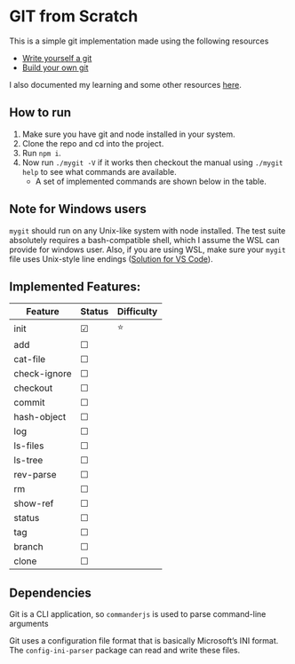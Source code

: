 # GIT from Scratch

This is a simple git implementation made using the following resources

- [Write yourself a git](https://wyag.thb.lt/)
- [Build your own git](https://github.com/codecrafters-io/build-your-own-x#build-your-own-git)

I also documented my learning and some other resources [here](https://dheeraj120501.notion.site/Build-your-own-Git-13d94a5a1082416091f38ac9f3c49797?pvs=4).

## How to run

1. Make sure you have git and node installed in your system.
1. Clone the repo and cd into the project.
1. Run `npm i`.
1. Now run `./mygit -V` if it works then checkout the manual using `./mygit help` to see what commands are available.
   - A set of implemented commands are shown below in the table.

## Note for Windows users

`mygit` should run on any Unix-like system with node installed. The test suite absolutely requires a bash-compatible shell, which I assume the WSL can provide for windows user. Also, if you are using WSL, make sure your `mygit` file uses Unix-style line endings ([Solution for VS Code](https://stackoverflow.com/questions/48692741/how-can-i-make-all-line-endings-eols-in-all-files-in-visual-studio-code-unix)).

## Implemented Features:

| Feature      | Status   | Difficulty |
| ------------ | -------- | ---------- |
| init         | &#x2611; | ⭐         |
| add          | &#x2610; |            |
| cat-file     | &#x2610; |            |
| check-ignore | &#x2610; |            |
| checkout     | &#x2610; |            |
| commit       | &#x2610; |            |
| hash-object  | &#x2610; |            |
| log          | &#x2610; |            |
| ls-files     | &#x2610; |            |
| ls-tree      | &#x2610; |            |
| rev-parse    | &#x2610; |            |
| rm           | &#x2610; |            |
| show-ref     | &#x2610; |            |
| status       | &#x2610; |            |
| tag          | &#x2610; |            |
| branch       | &#x2610; |            |
| clone        | &#x2610; |            |

## Dependencies

Git is a CLI application, so `commanderjs` is used to parse command-line arguments

Git uses a configuration file format that is basically Microsoft’s INI format. The `config-ini-parser` package can read and write these files.
